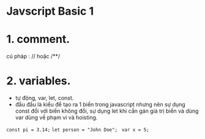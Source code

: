 # Javscript Basic 1

# 1. comment.
cú pháp : // hoặc /**/
# 2. variables.
- tự động, var, let, const.
- đầu đầu là kiểu để tạo ra 1 biến trong javascript nhưng nên sự dụng const đổi với biến không đổi, sự dụng let khi cần gán giá trị biến và dùng var dùng về phạm vi và hoisting.

```const pi = 3.14;```
```let person = "John Doe"; ```
```var x = 5;```


